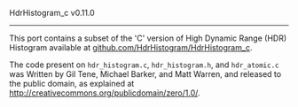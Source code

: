 HdrHistogram_c v0.11.0

----------------------------------------------

This port contains a subset of the 'C' version of High Dynamic Range (HDR) Histogram available at [github.com/HdrHistogram/HdrHistogram_c](https://github.com/HdrHistogram/HdrHistogram_c).


The code present on `hdr_histogram.c`, `hdr_histogram.h`, and `hdr_atomic.c` was Written by Gil Tene, Michael Barker,
and Matt Warren, and released to the public domain, as explained at
http://creativecommons.org/publicdomain/zero/1.0/.